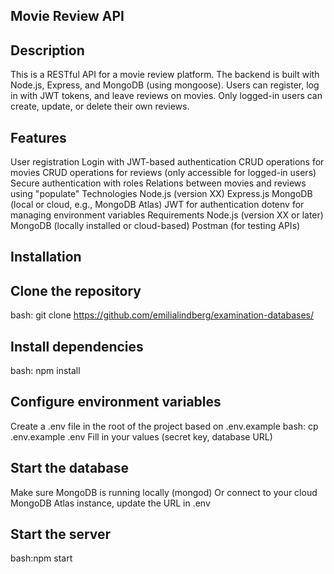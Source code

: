 ## Movie Review API

## Description
This is a RESTful API for a movie review platform. The backend is built with Node.js, Express, and MongoDB (using mongoose).
Users can register, log in with JWT tokens, and leave reviews on movies. Only logged-in users can create, update, or delete their own reviews.

## Features
User registration
Login with JWT-based authentication
CRUD operations for movies
CRUD operations for reviews (only accessible for logged-in users)
Secure authentication with roles
Relations between movies and reviews using "populate"
Technologies
Node.js (version XX)
Express.js
MongoDB (local or cloud, e.g., MongoDB Atlas)
JWT for authentication
dotenv for managing environment variables
Requirements
Node.js (version XX or later)
MongoDB (locally installed or cloud-based)
Postman (for testing APIs)

## Installation
## Clone the repository
bash: git clone https://github.com/emilialindberg/examination-databases/


## Install dependencies
bash: npm install

## Configure environment variables
Create a .env file in the root of the project based on .env.example
bash: cp .env.example .env
Fill in your values (secret key, database URL)

## Start the database
Make sure MongoDB is running locally (mongod)
Or connect to your cloud MongoDB Atlas instance, update the URL in .env

## Start the server
bash:npm start
